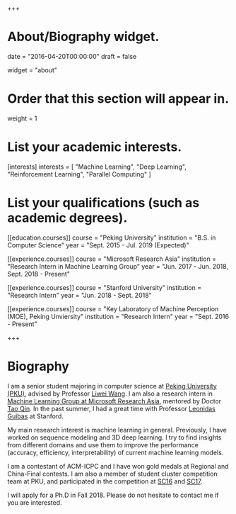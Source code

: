+++
# About/Biography widget.

date = "2016-04-20T00:00:00"
draft = false

widget = "about"

# Order that this section will appear in.
weight = 1

# List your academic interests.
[interests]
  interests = [
    "Machine Learning",
    "Deep Learning",
    "Reinforcement Learning",
    "Parallel Computing"
  ]

# List your qualifications (such as academic degrees).

[[education.courses]]
  course = "Peking University"
  institution = "B.S. in Computer Science"
  year = "Sept. 2015 - Jul. 2019 (Expected)"

[[experience.courses]]
  course = "Microsoft Research Asia"
  institution = "Research Intern in Machine Learning Group"
  year = "Jun. 2017 - Jun. 2018, Sept. 2018 - Present"

[[experience.courses]]
  course = "Stanford University"
  institution = "Research Intern"
  year = "Jun. 2018 - Sept. 2018"

[[experience.courses]]
  course = "Key Laboratory of Machine Perception (MOE), Peking Unviersity"
  institution = "Research Intern"
  year = "Sept. 2016 - Present"

+++

# Biography

I am a senior student majoring in computer science at [Peking University (PKU)](http://english.pku.edu.cn), advised by Professor [Liwei Wang](http://www.cis.pku.edu.cn/faculty/vision/wangliwei/). I am also a research intern in [Machine Learning Group at Microsoft Research Asia](https://www.microsoft.com/en-us/research/group/machine-learning-research-group/), mentored by Doctor [Tao Qin](https://www.microsoft.com/en-us/research/people/taoqin/). In the past summer, I had a great time with Professor [Leonidas Guibas](https://geometry.stanford.edu/member/guibas/) at Stanford.

My main research interest is machine learning in general. Previously, I have worked on sequence modeling and 3D deep learning. I try to find insights from different domains and use them to improve the performance (accuracy, efficiency, interpretability) of current machine learning models.

I am a contestant of ACM-ICPC and I have won gold medals at Regional and China-Final contests. I am also a member of student cluster competition team at PKU, and participated in the competition at [SC16](http://sc16.supercomputing.org/studentssc/student-cluster-competition/index.html) and [SC17](https://sc17.supercomputing.org/studentssc/student-cluster-competition/).

I will apply for a Ph.D in Fall 2018. Please do not hesitate to contact me if you are interested.